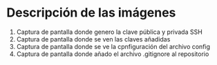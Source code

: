# Descripción de las imágenes

1. Captura de pantalla donde genero la clave pública y privada SSH
2. Captura de pantalla donde se ven las claves añadidas
3. Captura de pantalla donde se ve la cpnfiguración del archivo config
4. Captura de pantalla donde añado el archivo .gitignore al repositorio
